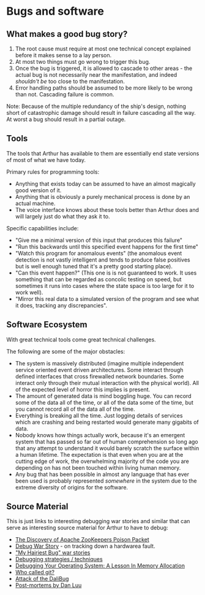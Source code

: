 # Bugs and software

## What makes a good bug story?

1. The root cause must require at most one technical concept explained
   before it makes sense to a lay person.
2. At most two things must go wrong to trigger this bug.
3. Once the bug is triggered, it is allowed to cascade to other areas -
   the actual bug is not necessarily near the manifestation, and indeed
   *shouldn't be* too close to the manifestation.
4. Error handling paths should be assumed to be more likely to be wrong
   than not. Cascading failure is common.

Note: Because of the multiple redundancy of the ship's design, nothing
short of catastrophic damage should result in failure cascading all the
way. At worst a bug should result in a partial outage.

## Tools

The tools that Arthur has available to them are essentially end state
versions of most of what we have today.

Primary rules for programming tools:

* Anything that exists today can be assumed to have an almost magically
  good version of it.
* Anything that is obviously a purely mechanical process is done by an
  actual machine.
* The voice interface knows about these tools better than Arthur does
  and will largely just do what they ask it to.

Specific capabilities include:

* "Give me a minimal version of this input that produces this failure"
* "Run this backwards until this specified event happens for the first
  time"
* "Watch this program for anomalous events" (the anomalous event detection
  is not vastly intelligent and tends to produce false positives but is
  well enough tuned that it's a pretty good starting place).
* "Can this event happen?" (This one is is not guaranteed to work. It
  uses something that can be regarded as concolic testing on speed,
  but sometimes it runs into cases where the state space is too large
  for it to work well).
* "Mirror this real data to a simulated version of the program and see
  what it does, tracking any discrepancies".

## Software Ecosystem

With great technical tools come great technical challenges.

The following are some of the major obstacles:

* The system is massively distributed (imagine multiple independent 
  service oriented event driven architectures. Some interact through
  defined interfaces that cross firewalled network boundaries. Some
  interact only through their mutual interaction with the physical
  world). All of the expected level of horror this implies is present.
* The amount of generated data is mind boggling huge. 
  You can record some of the data all of the time, or all of
  the data some of the time, but you cannot record all of the data all
  of the time.
* Everything is breaking all the time. Just logging details of services
  which are crashing and being restarted would generate many gigabits
  of data.
* Nobody knows how things actually work, because it's an emergent system
  that has passed so far out of human comprehension so long ago that
  any attempt to understand it would barely scratch the surface within
  a human lifetime. The expectation is that even when you are at the
  cutting edge of work, the overwhelming majority of the code you are
  depending on has not been touched within living human memory.
* Any bug that has been possible in almost any language that has ever
  been used is probably represented *somewhere* in the system due to
  the extreme diversity of origins for the software.
 
## Source Material

This is just links to interesting debugging war stories and similar
that can serve as interesting source material for Arthur to have
to debug:

* [The Discovery of Apache ZooKeepers Poison Packet](https://www.pagerduty.com/blog/the-discovery-of-apache-zookeepers-poison-packet/)
* [Debug War Story](http://ieeexplore.ieee.org/stamp/stamp.jsp?arnumber=4700672) - on tracking down a hardwarea fault.
* ["My Hairiest Bug" war stories](http://web.media.mit.edu/~lieber/Lieberary/Softviz/CACM-Debugging/Hairiest.html)
* [Debugging strategies / techniques](https://macroware.wordpress.com/2014/03/29/debugging-strategies-techniques/)
* [Debugging Your Operating System: A Lesson In Memory Allocation](https://lukasa.co.uk/2016/12/Debugging_Your_Operating_System/)
* [Who called git?](https://www.schneems.com/2016/11/28/who-called-git-an-unusual-debugging-story/)
* [Attack of the DaliBug](http://pozorvlak.livejournal.com/150891.html)
* [Post-mortems by Dan Luu](https://github.com/danluu/post-mortems)
